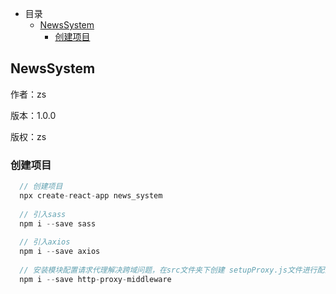 - 目录
  - [NewsSystem](#NewsSystem)
    - [创建项目](#创建项目)


## NewsSystem

  作者：zs

  版本：1.0.0

  版权：zs

### 创建项目

  ``` javascript
    // 创建项目
    npx create-react-app news_system
    
    // 引入sass
    npm i --save sass
    
    // 引入axios
    npm i --save axios
    
    // 安装模块配置请求代理解决跨域问题，在src文件夹下创建 setupProxy.js文件进行配置
    npm i --save http-proxy-middleware
    
  ```

### 
